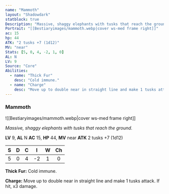 ```yaml
---
name: "Mammoth"
layout: "Shadowdark"
statblock: true
Description: "Massive, shaggy elephants with tusks that reach the ground."
Portrait: "[[Bestiaryimages/mammoth.webp|cover ws-med frame right]]"
ac: 15
hp: 44
ATK: "2 tusks +7 (1d12)"
MV: "near"
Stats: [5, 0, 4, -2, 1, 0]
AL: N
LV: 9
Source: "Core"
Abilities:
  - name: "Thick Fur"
    desc: "Cold immune."
  - name: "Charge"
    desc: "Move up to double near in straight line and make 1 tusks attack. If hit, x3 damage."
---
```


### Mammoth

![[Bestiaryimages/mammoth.webp|cover ws-med frame right]]

_Massive, shaggy elephants with tusks that reach the ground._

**LV** 9, **AL** N
**AC** 15, **HP** 44, **MV** near
**ATK** 2 tusks +7 (1d12)

|  S  |  D  |  C  |  I  |  W  |  Ch  |
|:---:|:---:|:---:|:---:|:---:|:----:|
| 5 | 0 | 4 | -2 | 1 | 0 |

**Thick Fur:** Cold immune.

**Charge:** Move up to double near in straight line and make 1 tusks attack. If hit, x3 damage.

